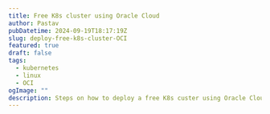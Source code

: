```yaml
---
title: Free K8s cluster using Oracle Cloud
author: Pastav
pubDatetime: 2024-09-19T18:17:19Z
slug: deploy-free-k8s-cluster-OCI
featured: true
draft: false
tags:
  - kubernetes
  - linux
  - OCI
ogImage: ""
description: Steps on how to deploy a free K8s custer using Oracle Cloud
---
```

